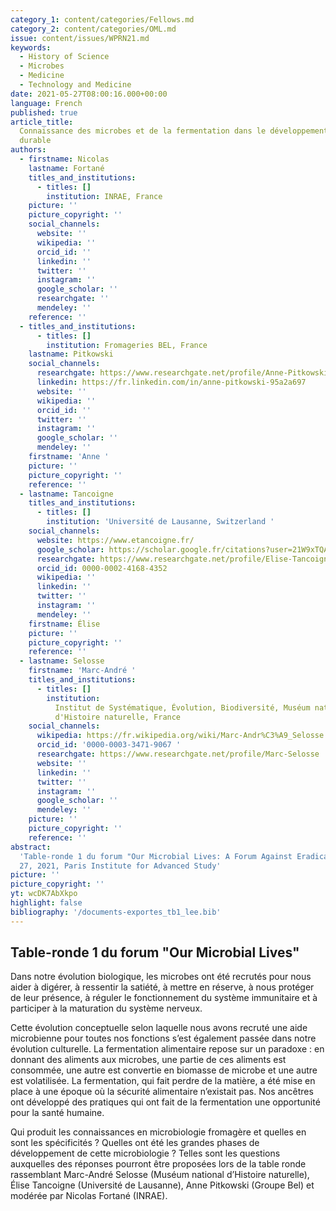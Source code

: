 ```yaml
---
category_1: content/categories/Fellows.md
category_2: content/categories/OML.md
issue: content/issues/WPRN21.md
keywords:
  - History of Science
  - Microbes
  - Medicine
  - Technology and Medicine
date: 2021-05-27T08:00:16.000+00:00
language: French
published: true
article_title:
  Connaissance des microbes et de la fermentation dans le développement
  durable
authors:
  - firstname: Nicolas
    lastname: Fortané
    titles_and_institutions:
      - titles: []
        institution: INRAE, France
    picture: ''
    picture_copyright: ''
    social_channels:
      website: ''
      wikipedia: ''
      orcid_id: ''
      linkedin: ''
      twitter: ''
      instagram: ''
      google_scholar: ''
      researchgate: ''
      mendeley: ''
    reference: ''
  - titles_and_institutions:
      - titles: []
        institution: Fromageries BEL, France
    lastname: Pitkowski
    social_channels:
      researchgate: https://www.researchgate.net/profile/Anne-Pitkowski
      linkedin: https://fr.linkedin.com/in/anne-pitkowski-95a2a697
      website: ''
      wikipedia: ''
      orcid_id: ''
      twitter: ''
      instagram: ''
      google_scholar: ''
      mendeley: ''
    firstname: 'Anne '
    picture: ''
    picture_copyright: ''
    reference: ''
  - lastname: Tancoigne
    titles_and_institutions:
      - titles: []
        institution: 'Université de Lausanne, Switzerland '
    social_channels:
      website: https://www.etancoigne.fr/
      google_scholar: https://scholar.google.fr/citations?user=21W9xTQAAAAJ&hl=fr
      researchgate: https://www.researchgate.net/profile/Elise-Tancoigne
      orcid_id: 0000-0002-4168-4352
      wikipedia: ''
      linkedin: ''
      twitter: ''
      instagram: ''
      mendeley: ''
    firstname: Élise
    picture: ''
    picture_copyright: ''
    reference: ''
  - lastname: Selosse
    firstname: 'Marc-André '
    titles_and_institutions:
      - titles: []
        institution:
          Institut de Systématique, Évolution, Biodiversité, Muséum national
          d'Histoire naturelle, France
    social_channels:
      wikipedia: https://fr.wikipedia.org/wiki/Marc-Andr%C3%A9_Selosse
      orcid_id: '0000-0003-3471-9067 '
      researchgate: https://www.researchgate.net/profile/Marc-Selosse
      website: ''
      linkedin: ''
      twitter: ''
      instagram: ''
      google_scholar: ''
      mendeley: ''
    picture: ''
    picture_copyright: ''
    reference: ''
abstract:
  'Table-ronde 1 du forum "Our Microbial Lives: A Forum Against Eradication",  May
  27, 2021, Paris Institute for Advanced Study'
picture: ''
picture_copyright: ''
yt: wcDK7AbXkpo
highlight: false
bibliography: '/documents-exportes_tb1_lee.bib'
---
```


## Table-ronde 1 du forum "Our Microbial Lives"

Dans notre évolution biologique, les microbes ont été recrutés pour nous aider à digérer, à ressentir la satiété, à mettre en réserve, à nous protéger de leur présence, à réguler le fonctionnement du système immunitaire et à participer à la maturation du système nerveux.

Cette évolution conceptuelle selon laquelle nous avons recruté une aide microbienne pour toutes nos fonctions s’est également passée dans notre évolution culturelle. La fermentation alimentaire repose sur un paradoxe : en donnant des aliments aux microbes, une partie de ces aliments est consommée, une autre est convertie en biomasse de microbe et une autre est volatilisée. La fermentation, qui fait perdre de la matière, a été mise en place à une époque où la sécurité alimentaire n’existait pas. Nos ancêtres ont développé des pratiques qui ont fait de la fermentation une opportunité pour la santé humaine.

Qui produit les connaissances en microbiologie fromagère et quelles en sont les spécificités ? Quelles ont été les grandes phases de développement de cette microbiologie ? Telles sont les questions auxquelles des réponses pourront être proposées lors de la table ronde rassemblant Marc-André Selosse (Muséum national d’Histoire naturelle), Élise Tancoigne (Université de Lausanne), Anne Pitkowski (Groupe Bel) et modérée par Nicolas Fortané (INRAE).

<Youtube yt="wcDK7AbXkpo" caption ="Connaissance des microbes et de la fermentation dans le développement durable"></Youtube>
